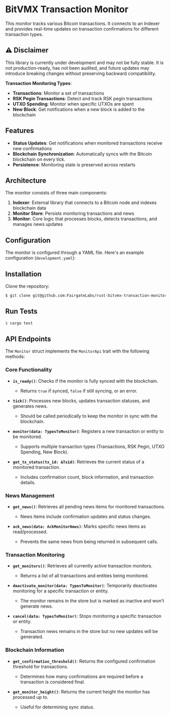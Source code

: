# BitVMX Transaction Monitor

This monitor tracks various Bitcoin transactions. It connects to an Indexer and provides real-time updates on transaction confirmations for different transaction types.

## ⚠️ Disclaimer

This library is currently under development and may not be fully stable.
It is not production-ready, has not been audited, and future updates may introduce breaking changes without preserving backward compatibility.

**Transaction Monitoring Types**:
  - **Transactions**: Monitor a set of transactions
  - **RSK Pegin Transactions**: Detect and track RSK pegin transactions
  - **UTXO Spending**: Monitor when specific UTXOs are spent
  - **New Block**: Get notifications when a new block is added to the blockchain
  
## Features

- **Status Updates**: Get notifications when monitored transactions receive new confirmations
- **Blockchain Synchronization**: Automatically syncs with the Bitcoin blockchain on every tick.
- **Persistence**: Monitoring state is preserved across restarts

## Architecture

The monitor consists of three main components:

1. **Indexer**: External library that connects to a Bitcoin node and indexes blockchain data
2. **Monitor Store**: Persists monitoring transactions and news
3. **Monitor**: Core logic that processes blocks, detects transactions, and manages news updates

## Configuration

The monitor is configured through a YAML file. Here's an example configuration (`development.yaml`):

## Installation

Clone the repository:

```bash
$ git clone git@github.com:FairgateLabs/rust-bitvmx-transaction-monitor
``` 

## Run Tests
```rust
$ cargo test
```
## API Endpoints

The `Monitor` struct implements the `MonitorApi` trait with the following methods:

### Core Functionality

- **`is_ready()`**: Checks if the monitor is fully synced with the blockchain.
  - Returns `true` if synced, `false` if still syncing, or an error.

- **`tick()`**: Processes new blocks, updates transaction statuses, and generates news.
  - Should be called periodically to keep the monitor in sync with the blockchain.

- **`monitor(data: TypesToMonitor)`**: Registers a new transaction or entity to be monitored.
  - Supports multiple transaction types (Transactions, RSK Pegin, UTXO Spending, New Block).

- **`get_tx_status(tx_id: &Txid)`**: Retrieves the current status of a monitored transaction.
  - Includes confirmation count, block information, and transaction details.

### News Management

- **`get_news()`**: Retrieves all pending news items for monitored transactions.
  - News items include confirmation updates and status changes.

- **`ack_news(data: AckMonitorNews)`**: Marks specific news items as read/processed.
  - Prevents the same news from being returned in subsequent calls.

### Transaction Monitoring

- **`get_monitors()`**: Retrieves all currently active transaction monitors.
  - Returns a list of all transactions and entities being monitored.

- **`deactivate_monitor(data: TypesToMonitor)`**: Temporarily deactivates monitoring for a specific transaction or entity.
  - The monitor remains in the store but is marked as inactive and won't generate news.

- **`cancel(data: TypesToMonitor)`**: Stops monitoring a specific transaction or entity.
  - Transaction news remains in the store but no new updates will be generated. 

### Blockchain Information

- **`get_confirmation_threshold()`**: Returns the configured confirmation threshold for transactions.
  - Determines how many confirmations are required before a transaction is considered final.

- **`get_monitor_height()`**: Returns the current height the monitor has processed up to.
  - Useful for determining sync status.
